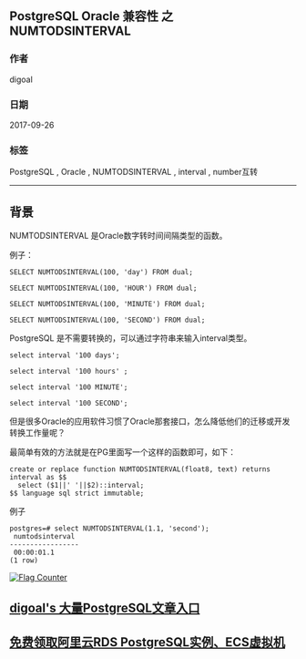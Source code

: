 ## PostgreSQL Oracle 兼容性 之 NUMTODSINTERVAL  
         
### 作者      
digoal      
      
### 日期       
2017-09-26       
        
### 标签      
PostgreSQL , Oracle , NUMTODSINTERVAL , interval , number互转     
        
----       
        
## 背景      
NUMTODSINTERVAL 是Oracle数字转时间间隔类型的函数。  
  
例子：  
  
```  
SELECT NUMTODSINTERVAL(100, 'day') FROM dual;  
  
SELECT NUMTODSINTERVAL(100, 'HOUR') FROM dual;  
  
SELECT NUMTODSINTERVAL(100, 'MINUTE') FROM dual;  
  
SELECT NUMTODSINTERVAL(100, 'SECOND') FROM dual;  
```  
  
PostgreSQL 是不需要转换的，可以通过字符串来输入interval类型。  
  
```  
select interval '100 days';  
  
select interval '100 hours' ;  
  
select interval '100 MINUTE';  
  
select interval '100 SECOND';  
```  
  
但是很多Oracle的应用软件习惯了Oracle那套接口，怎么降低他们的迁移或开发转换工作量呢？  
  
最简单有效的方法就是在PG里面写一个这样的函数即可，如下：  
  
```  
create or replace function NUMTODSINTERVAL(float8, text) returns interval as $$  
  select ($1||' '||$2)::interval;  
$$ language sql strict immutable;  
```  
  
例子  
  
```  
postgres=# select NUMTODSINTERVAL(1.1, 'second');  
 numtodsinterval   
-----------------  
 00:00:01.1  
(1 row)  
```  
  
  
<a rel="nofollow" href="http://info.flagcounter.com/h9V1"  ><img src="http://s03.flagcounter.com/count/h9V1/bg_FFFFFF/txt_000000/border_CCCCCC/columns_2/maxflags_12/viewers_0/labels_0/pageviews_0/flags_0/"  alt="Flag Counter"  border="0"  ></a>  
  
  
  
  
  
  
## [digoal's 大量PostgreSQL文章入口](https://github.com/digoal/blog/blob/master/README.md "22709685feb7cab07d30f30387f0a9ae")
  
  
## [免费领取阿里云RDS PostgreSQL实例、ECS虚拟机](https://free.aliyun.com/ "57258f76c37864c6e6d23383d05714ea")
  
